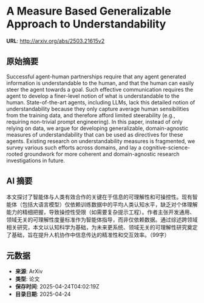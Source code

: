 # A Measure Based Generalizable Approach to Understandability

**URL**: http://arxiv.org/abs/2503.21615v2

## 原始摘要

Successful agent-human partnerships require that any agent generated
information is understandable to the human, and that the human can easily steer
the agent towards a goal. Such effective communication requires the agent to
develop a finer-level notion of what is understandable to the human.
State-of-the-art agents, including LLMs, lack this detailed notion of
understandability because they only capture average human sensibilities from
the training data, and therefore afford limited steerability (e.g., requiring
non-trivial prompt engineering).
  In this paper, instead of only relying on data, we argue for developing
generalizable, domain-agnostic measures of understandability that can be used
as directives for these agents. Existing research on understandability measures
is fragmented, we survey various such efforts across domains, and lay a
cognitive-science-rooted groundwork for more coherent and domain-agnostic
research investigations in future.


## AI 摘要

本文探讨了智能体与人类有效合作的关键在于信息的可理解性和可操控性。现有智能体（包括大语言模型）仅依赖训练数据中的平均人类认知水平，缺乏对个体理解能力的精细把握，导致操控性受限（如需要复杂提示工程）。作者主张开发通用、领域无关的可理解性度量标准作为智能体指导，而非仅依赖数据。通过综述跨领域相关研究，本文以认知科学为基础，为未来更系统、领域无关的可理解性研究奠定了基础，旨在提升人机协作中信息传达的精准性和交互效率。（99字）

## 元数据

- **来源**: ArXiv
- **类型**: 论文
- **保存时间**: 2025-04-24T04:02:19Z
- **目录日期**: 2025-04-24
